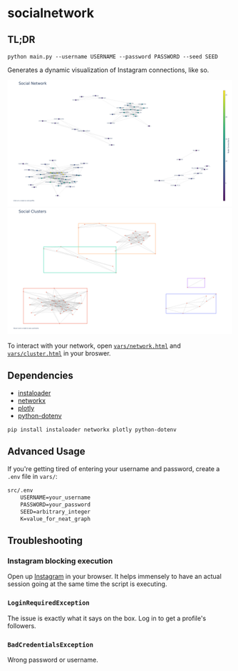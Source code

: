 # socialnetwork

## TL;DR

```console
python main.py --username USERNAME --password PASSWORD --seed SEED
```

Generates a dynamic visualization of Instagram connections, like so.

![Network](vars/network.png)
![Clusters](vars/cluster.png)

To interact with your network, open [```vars/network.html```](vars/network.html)
and [```vars/cluster.html```](vars/cluster.html) in your broswer.

## Dependencies

- [instaloader](https://github.com/instaloader/instaloader)
- [networkx](https://github.com/networkx/networkx)
- [plotly](https://github.com/plotly/plotly.py)
- [python-dotenv](https://github.com/theskumar/python-dotenv)

```console
pip install instaloader networkx plotly python-dotenv 
```

## Advanced Usage

If you're getting tired of entering your username and password, create a ```.env``` file in ```vars/```:

```console
src/.env
    USERNAME=your_username
    PASSWORD=your_password
    SEED=arbitrary_integer
    K=value_for_neat_graph
```

## Troubleshooting

### Instagram blocking execution

Open up [Instagram](instagram.com) in your browser. It helps immensely to
have an actual session going at the same time the script is executing.

### ```LoginRequiredException```

The issue is exactly what it says on the box. Log in to get a profile's followers.

### ```BadCredentialsException```

Wrong password or username.
